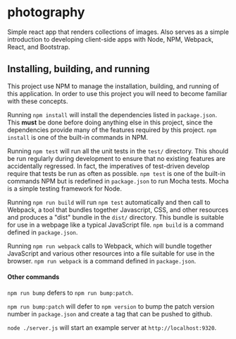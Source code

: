 # photography
Simple react app that renders collections of images.  Also serves as a simple introduction to developing client-side apps with Node, NPM, Webpack, React, and Bootstrap.

## Installing, building, and running

This project use NPM to manage the installation, building, and running of this application.  In order to use this project you will need to become familiar with these concepts.

Running `npm install` will install the dependencies listed in `package.json`.  This **must** be done before doing anything else in this project, since the dependencies provide many of the features required by this project.  `npm install` is one of the built-in commands in NPM.

Running `npm test` will run all the unit tests in the `test/` directory.  This should be run regularly during development to ensure that no existing features are accidentally regressed.  In fact, the imperatives of test-driven develop require that tests be run as often as possible.  `npm test` is one of the built-in commands NPM but is redefined in `package.json` to run Mocha tests.  Mocha is a simple testing framework for Node.

Running `npm run build` will run `npm test` automatically and then call to Webpack, a tool that bundles together Javascript, CSS, and other resources and produces a "dist" bundle in the `dist/` directory.  This bundle is suitable for use in a webpage like a typical JavaScript file.  `npm build` is a command defined in `package.json`.

Running `npm run webpack` calls to Webpack, which will bundle together JavaScript and various other resources into a file suitable for use in the browser. `npm run webpack` is a command defined in `package.json`.

#### Other commands

`npm run bump` defers to `npm run bump:patch`.

`npm run bump:patch` will defer to `npm version` to bump the patch version number in `package.json` and create a tag that can be pushed to github.

`node ./server.js` will start an example server at `http://localhost:9320`.
